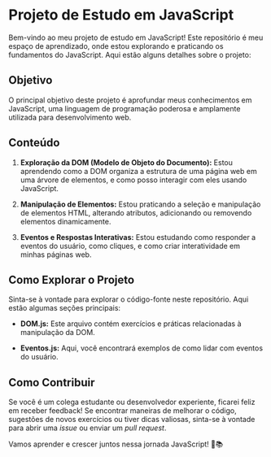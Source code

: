 # Projeto de Estudo em JavaScript

Bem-vindo ao meu projeto de estudo em JavaScript! Este repositório é meu espaço de aprendizado, onde estou explorando e praticando os fundamentos do JavaScript. Aqui estão alguns detalhes sobre o projeto:

## Objetivo

O principal objetivo deste projeto é aprofundar meus conhecimentos em JavaScript, uma linguagem de programação poderosa e amplamente utilizada para desenvolvimento web.

## Conteúdo

1. **Exploração da DOM (Modelo de Objeto do Documento):** Estou aprendendo como a DOM organiza a estrutura de uma página web em uma árvore de elementos, e como posso interagir com eles usando JavaScript.

2. **Manipulação de Elementos:** Estou praticando a seleção e manipulação de elementos HTML, alterando atributos, adicionando ou removendo elementos dinamicamente.

3. **Eventos e Respostas Interativas:** Estou estudando como responder a eventos do usuário, como cliques, e como criar interatividade em minhas páginas web.

## Como Explorar o Projeto

Sinta-se à vontade para explorar o código-fonte neste repositório. Aqui estão algumas seções principais:

- **DOM.js:** Este arquivo contém exercícios e práticas relacionadas à manipulação da DOM.
  
- **Eventos.js:** Aqui, você encontrará exemplos de como lidar com eventos do usuário.

## Como Contribuir

Se você é um colega estudante ou desenvolvedor experiente, ficarei feliz em receber feedback! Se encontrar maneiras de melhorar o código, sugestões de novos exercícios ou tiver dicas valiosas, sinta-se à vontade para abrir uma *issue* ou enviar um *pull request*.

Vamos aprender e crescer juntos nessa jornada JavaScript! 🚀📚
